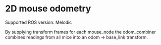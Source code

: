 # 2D mouse odometry
Supported ROS version: Melodic<br/>

By supplying transform frames for each mouse_node the odom_combiner combines readings from all mice into an odom -> base_link transform.

